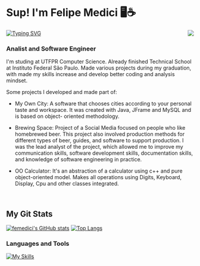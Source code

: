 <h1 align="left" id="macropower-title">Sup! I'm Felipe Medici 🖥️☕</h1> <a href="https://git.io/typing-svg"><img src="https://readme-typing-svg.demolab.com?font=Source+Code+Pro&size=18&pause=1000&color=4EF7B4&width=435&lines=currently+working+as+backend+assistent" alt="Typing SVG" /></a>

<img align="right" src="https://media4.giphy.com/media/v1.Y2lkPTc5MGI3NjExOTkzOTQ0OTE3Zjk3M2NkNzQ4N2FjMWU2NjM2NjU2M2RlYWI5OWE4MSZlcD12MV9pbnRlcm5hbF9naWZzX2dpZklkJmN0PWc/2SYqgPxMm2kbVe3y02/giphy.gif">

<h3 align="left">Analist and Software Engineer</h3>

I'm studing at UTFPR Computer Science. Already finished Technical School at Instituto Federal São Paulo. 
Made various projects during my graduation, with made my skills increase and develop better coding and analysis mindset.

Some projects I developed and made part of:
- My Own City: A software that chooses cities according to your personal taste and workspace. It was created with Java, JFrame and MySQL and is based on object-       oriented methodology.

- Brewing Space: Project of a Social Media focused on people who like homebrewed beer. This project also involved production methods for different types of beer,       guides, and software to support production. 
I was the lead analyst of the project, which allowed me to improve my communication skills, software development skills, documentation skills, and knowledge of         software engineering in practice.

- OO Calculator: It's an abstraction of a calculator using c++ and pure object-oriented model. Makes all operations using Digits, Keyboard, Display, Cpu and other classes integrated.


<br>

<div> 
<h2 align="left" id="macropower-tech">My Git Stats</h2>
    
    
[![femedici's GitHub stats](https://github-readme-stats.vercel.app/api?username=femedici&show_icons=true&theme=dark)](https://github.com/anuraghazra/github-readme-stats)
[![Top Langs](https://github-readme-stats.vercel.app/api/top-langs/?username=femedici&theme=dark)](https://github.com/anuraghazra/github-readme-stats)

</div> 
<h3 align="left" id="macropower-tech">Languages and Tools</h3>

[![My Skills](https://skillicons.dev/icons?i=java,cs,c,cpp,mysql,php,html,css,ps)](https://skillicons.dev)

